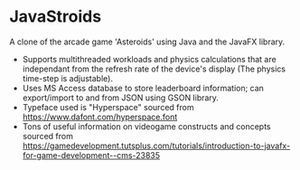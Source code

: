 # JavaStroids
A clone of the arcade game 'Asteroids' using Java and the JavaFX library. 
- Supports multithreaded workloads and physics calculations that are independant from the refresh rate of the device's display (The physics time-step is adjustable). 
- Uses MS Access database to store leaderboard information; can export/import to and from JSON using GSON library.
- Typeface used is "Hyperspace" sourced from https://www.dafont.com/hyperspace.font
- Tons of useful information on videogame constructs and concepts sourced from https://gamedevelopment.tutsplus.com/tutorials/introduction-to-javafx-for-game-development--cms-23835
